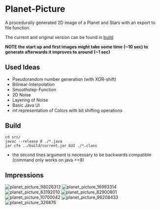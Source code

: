 # Planet-Picture
A procedurally generated 2D image of a Planet and Stars with an export to file function.

The current and original version can be found in [build](build/)

**NOTE the start up and first images might take some time (~10 sec) to generate afterwards it improves to around (~1 sec)**

## Used Ideas
- Pseudorandom number generation (with XOR-shift)
- Bilinear-Interpolation
- Smoothstep-Function
- 2D Noise
- Layering of Noise
- Basic Java UI
- int representation of Colors with bit shifting operations

## Build
```
cd src/
javac --release 8 ./*.java
jar cfe ../build/current.jar GUI ./*.class
```
- the second lines argument is necessary to be backwards compatible (command only works on java >=9)

## Impressions
![planet_picture_98026312](https://github.com/DasProffi/planet-picture/assets/67233923/0be8b24d-74ab-49a1-addb-12e9399b562a)
![planet_picture_16993314](https://github.com/DasProffi/planet-picture/assets/67233923/d9cf1100-f2ad-4887-8b81-572218e354cd)
![planet_picture_63192010](https://github.com/DasProffi/planet-picture/assets/67233923/7fe6aa58-a01f-454a-a834-d5ecf5045c96)
![planet_picture_82900801](https://github.com/DasProffi/planet-picture/assets/67233923/1afcfe98-f5d7-4701-9291-2f10da743547)
![planet_picture_10700042](https://github.com/DasProffi/planet-picture/assets/67233923/7667bbe8-d81a-4f8c-ae39-c4fa609fbf2a)
![planet_picture_96208433](https://github.com/DasProffi/planet-picture/assets/67233923/62a91768-6373-4be4-a6a4-67b07a446c14)
![planet_picture_326876](https://github.com/DasProffi/planet-picture/assets/67233923/29ac1e32-67d1-47b0-9ce5-b7069459d4e0)
